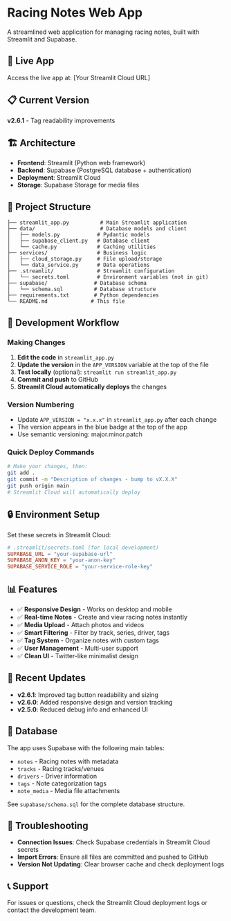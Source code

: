 # Racing Notes Web App

A streamlined web application for managing racing notes, built with Streamlit and Supabase.

## 🚀 Live App

Access the live app at: [Your Streamlit Cloud URL]

## 📋 Current Version

**v2.6.1** - Tag readability improvements

## 🏗️ Architecture

- **Frontend**: Streamlit (Python web framework)
- **Backend**: Supabase (PostgreSQL database + authentication)
- **Deployment**: Streamlit Cloud
- **Storage**: Supabase Storage for media files

## 📁 Project Structure

```
├── streamlit_app.py          # Main Streamlit application
├── data/                     # Database models and client
│   ├── models.py            # Pydantic models
│   ├── supabase_client.py   # Database client
│   └── cache.py             # Caching utilities
├── services/                # Business logic
│   ├── cloud_storage.py     # File upload/storage
│   └── data_service.py      # Data operations
├── .streamlit/              # Streamlit configuration
│   └── secrets.toml         # Environment variables (not in git)
├── supabase/               # Database schema
│   └── schema.sql          # Database structure
├── requirements.txt        # Python dependencies
└── README.md              # This file
```

## 🔧 Development Workflow

### Making Changes

1. **Edit the code** in `streamlit_app.py`
2. **Update the version** in the `APP_VERSION` variable at the top of the file
3. **Test locally** (optional): `streamlit run streamlit_app.py`
4. **Commit and push** to GitHub
5. **Streamlit Cloud automatically deploys** the changes

### Version Numbering

- Update `APP_VERSION = "x.x.x"` in `streamlit_app.py` after each change
- The version appears in the blue badge at the top of the app
- Use semantic versioning: major.minor.patch

### Quick Deploy Commands

```bash
# Make your changes, then:
git add .
git commit -m "Description of changes - bump to vX.X.X"
git push origin main
# Streamlit Cloud will automatically deploy
```

## 🔒 Environment Setup

Set these secrets in Streamlit Cloud:

```toml
# .streamlit/secrets.toml (for local development)
SUPABASE_URL = "your-supabase-url"
SUPABASE_ANON_KEY = "your-anon-key"
SUPABASE_SERVICE_ROLE = "your-service-role-key"
```

## 📊 Features

- ✅ **Responsive Design** - Works on desktop and mobile
- ✅ **Real-time Notes** - Create and view racing notes instantly
- ✅ **Media Upload** - Attach photos and videos
- ✅ **Smart Filtering** - Filter by track, series, driver, tags
- ✅ **Tag System** - Organize notes with custom tags
- ✅ **User Management** - Multi-user support
- ✅ **Clean UI** - Twitter-like minimalist design

## 🔄 Recent Updates

- **v2.6.1**: Improved tag button readability and sizing
- **v2.6.0**: Added responsive design and version tracking
- **v2.5.0**: Reduced debug info and enhanced UI

## 📝 Database

The app uses Supabase with the following main tables:
- `notes` - Racing notes with metadata
- `tracks` - Racing tracks/venues
- `drivers` - Driver information
- `tags` - Note categorization tags
- `note_media` - Media file attachments

See `supabase/schema.sql` for the complete database structure.

## 🚨 Troubleshooting

- **Connection Issues**: Check Supabase credentials in Streamlit Cloud secrets
- **Import Errors**: Ensure all files are committed and pushed to GitHub
- **Version Not Updating**: Clear browser cache and check deployment logs

## 📞 Support

For issues or questions, check the Streamlit Cloud deployment logs or contact the development team. 